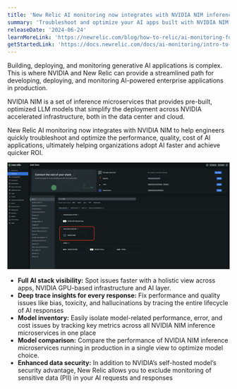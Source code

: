 ```yaml
---
title: 'New Relic AI monitoring now integrates with NVIDIA NIM inference microservices'
summary: 'Troubleshoot and optimize your AI apps built with NVIDIA NIM using in-depth insights across the AI stack'
releaseDate: '2024-06-24'
learnMoreLink: 'https://newrelic.com/blog/how-to-relic/ai-monitoring-for-nvidia-nim'
getStartedLink: 'https://docs.newrelic.com/docs/ai-monitoring/intro-to-ai-monitoring/#get-started'
---
```


Building, deploying, and monitoring generative AI applications is complex. This is where NVIDIA and New Relic can provide a streamlined path for developing, deploying, and monitoring AI-powered enterprise applications in production.

NVIDIA NIM is a set of inference microservices that provides pre-built, optimized LLM models that simplify the deployment across NVIDIA accelerated infrastructure, both in the data center and cloud.

New Relic AI monitoring now integrates with NVIDIA NIM to help engineers quickly troubleshoot and optimize the performance, quality, cost of AI applications, ultimately helping organizations adopt AI faster and achieve quicker ROI. 

![NIM integration](./images/nim1.png "A screenshot that shows the NIM integration")

* **Full AI stack visibility:** Spot issues faster with a holistic view across apps, NVIDIA GPU-based infrastructure and AI layer.
* **Deep trace insights for every response:** Fix performance and quality issues like bias, toxicity, and hallucinations by tracing the entire lifecycle of AI responses 
* **Model inventory:** Easily isolate model-related performance, error, and cost issues by tracking key metrics across all NVIDIA NIM inference microservices in one place
* **Model comparison:** Compare the performance of NVIDIA NIM inference microservices running in production in a single view to optimize model choice.
* **Enhanced data security:** In addition to NVIDIA’s self-hosted model’s security advantage, New Relic allows you to exclude monitoring of sensitive data (PII) in your AI requests and responses







 






